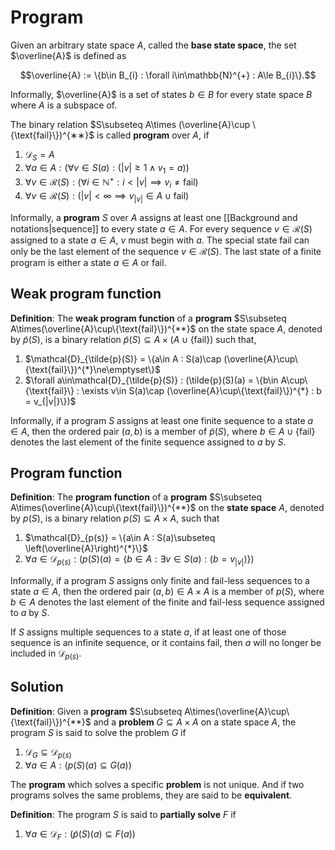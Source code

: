 # Program

Given an arbitrary state space $A$, called the **base state space**, the set $\overline{A}$ is defined as 

$$\overline{A} := \{b\in B_{i} : \forall i\in\mathbb{N}^{+} : A\le B_{i}\}.$$

Informally, $\overline{A}$ is a set of states $b\in B$ for every state space $B$ where $A$ is a subspace of.

The binary relation $S\subseteq A\times (\overline{A}\cup \{\text{fail}\})^{∗∗}$ is called **program** over $A$, if

1. $\mathcal{D}_{S} = A$
2. $\forall a\in A : (\forall v \in S(a) : (|v|\ge 1\land v_{1} = a))$
3. $\forall v\in \mathcal{R}(S) : (\forall i \in\mathbb{N}^{+} : i < |v| \implies v_{i}\ne\text{fail})$
4. $\forall v\in\mathcal{R}(S): (|v|\lt\infty\implies v_{|v|}\in A\cup\text{fail})$

Informally, a **program** $S$ over $A$ assigns at least one [[Background and notations|sequence]] to every state $a\in A$. For every sequence $v\in\mathcal{R}(S)$ assigned to a state $a\in A$, $v$ must begin with $a$. The special state $\text{fail}$ can only be the last element of the sequence $v\in\mathcal{R}(S)$. The last state of a finite program is either a state $a\in A$ or $\text{fail}$.

## Weak program function

**Definition**: The **weak program function** of a **program** $S\subseteq A\times(\overline{A}\cup\{\text{fail}\})^{**}$ on the state space $A$, denoted by $\tilde{p}(S)$, is a binary relation $\tilde{p}(S)\subseteq A\times (A\cup\{\text{fail}\})$ such that,

1. $\mathcal{D}_{\tilde{p}(S)} = \{a\in A : S(a)\cap (\overline{A}\cup\{\text{fail}\})^{*}\ne\emptyset\}$
2. $\forall a\in\mathcal{D}_{\tilde{p}(S)} : (\tilde{p}(S)(a) = \{b\in A\cup\{\text{fail}\} : \exists v\in S(a)\cap (\overline{A}\cup\{\text{fail}\})^{*} : b = v_{|v|}\})$

Informally, if a program $S$ assigns at least one finite sequence to a state $a\in A$, then the ordered pair $(a,b)$ is a member of $\tilde{p}(S)$, where $b\in A\cup\{\text{fail}\}$ denotes the last element of the finite sequence assigned to $a$ by $S$.

## Program function

**Definition**: The **program function** of a **program** $S\subseteq A\times(\overline{A}\cup\{\text{fail}\})^{**}$ on the **state space** $A$, denoted by $p(S)$, is a binary relation $p(S)\subseteq A\times A$, such that

1. $\mathcal{D}_{p(s)} = \{a\in A : S(a)\subseteq \left(\overline{A}\right)^{*}\}$
2. $\forall a\in\mathcal{D}_{p(s)} : (p(S)(a) = \{b\in A : \exists v\in S(a) : (b = v_{|v|})\})$

Informally, if a program $S$ assigns only finite and $\text{fail}$-less sequences to a state $a\in A$, then the ordered pair $(a,b)\in A\times A$ is a member of $p(S)$, where $b\in A$ denotes the last element of the finite and $\text{fail}$-less sequence assigned to $a$ by $S$.

If $S$ assigns multiple sequences to a state $a$, if at least one of those sequence is an infinite sequence, or it contains $\text{fail}$, then $a$ will no longer be included in $\mathcal{D}_{p(s)}$.

## Solution

**Definition**: Given a **program** $S\subseteq A\times(\overline{A}\cup\{\text{fail}\})^{**}$ and a **problem** $G\subseteq A\times A$ on a state space $A$, the program $S$ is said to solve the problem $G$ if 

1. $\mathcal{D}_{G}\subseteq\mathcal{D}_{p(s)}$
2. $\forall a\in A : (p(S)(a)\subseteq G(a))$

The **program** which solves a specific **problem** is not unique. And if two programs solves the same problems, they are said to be **equivalent**.

**Definition**: The program $S$ is said to **partially solve** $F$ if

1. $\forall a \in\mathcal{D}_{F}: (\tilde{p}(S)(a)\subseteq F(a))$
